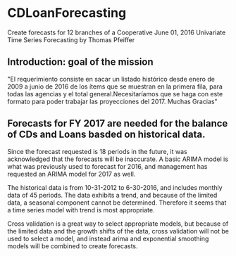 # CDLoanForecasting
Create forecasts for 12 branches of a Cooperative
June 01, 2016 Univariate Time Series Forecasting by Thomas Pfeiffer

## Introduction: goal of the mission
"El requerimiento consiste  en sacar un listado histórico desde enero de 2009 a junio de 2016 de los ítems que se muestran en la primera fila, para todas las agencias y el total general.Necesitaríamos que se haga con este formato para poder trabajar las proyecciones del 2017. Muchas Gracias"

## Forecasts for FY 2017 are needed for the balance of CDs and Loans basded on historical data.
Since the forecast requested is 18 periods in the future, it was acknowledged that the forecasts will be inaccurate. A basic ARIMA model is what was previously used to forecast for 2016, and management has requested an ARIMA model for 2017 as well. 

The historical data is from 10-31-2012 to 6-30-2016, and includes monthly data of 45 periods. The data exhibits a trend, and because of the limited data, a seasonal component cannot be determined. Therefore it seems that a time series model with trend is most appropriate.

Cross validation is a great way to select appropriate models, but because of the limited data and the growth shifts of the data, cross validation will not be used to select a model, and instead arima and exponential smoothing models will be combined to create forecasts.
